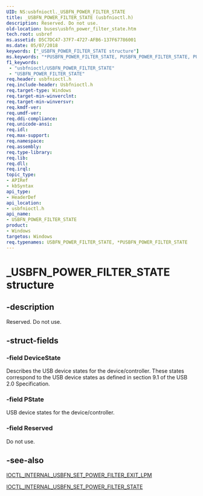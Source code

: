 ```yaml
---
UID: NS:usbfnioctl._USBFN_POWER_FILTER_STATE
title: _USBFN_POWER_FILTER_STATE (usbfnioctl.h)
description: Reserved. Do not use.
old-location: buses\usbfn_power_filter_state.htm
tech.root: usbref
ms.assetid: D5C7DC47-37F7-4727-AFB6-137F67786001
ms.date: 05/07/2018
keywords: ["_USBFN_POWER_FILTER_STATE structure"]
ms.keywords: "*PUSBFN_POWER_FILTER_STATE, PUSBFN_POWER_FILTER_STATE, PUSBFN_POWER_FILTER_STATE structure pointer [Buses], USBFN_POWER_FILTER_STATE, USBFN_POWER_FILTER_STATE structure [Buses], _USBFN_POWER_FILTER_STATE, buses.usbfn_power_filter_state, usbfnioctl/PUSBFN_POWER_FILTER_STATE, usbfnioctl/USBFN_POWER_FILTER_STATE"
f1_keywords:
 - "usbfnioctl/USBFN_POWER_FILTER_STATE"
 - "USBFN_POWER_FILTER_STATE"
req.header: usbfnioctl.h
req.include-header: Usbfnioctl.h
req.target-type: Windows
req.target-min-winverclnt: 
req.target-min-winversvr: 
req.kmdf-ver: 
req.umdf-ver: 
req.ddi-compliance: 
req.unicode-ansi: 
req.idl: 
req.max-support: 
req.namespace: 
req.assembly: 
req.type-library: 
req.lib: 
req.dll: 
req.irql: 
topic_type:
- APIRef
- kbSyntax
api_type:
- HeaderDef
api_location:
- usbfnioctl.h
api_name:
- USBFN_POWER_FILTER_STATE
product:
- Windows
targetos: Windows
req.typenames: USBFN_POWER_FILTER_STATE, *PUSBFN_POWER_FILTER_STATE
---
```


# _USBFN_POWER_FILTER_STATE structure


## -description


Reserved. Do not use.


## -struct-fields




### -field DeviceState

Describes the USB device states for the device/controller.  These states correspond to the USB device states as defined in section 9.1 of the USB 2.0 Specification.


### -field PState

USB device states for the device/controller.


### -field Reserved

Do not use. 


## -see-also




<a href="https://docs.microsoft.com/windows-hardware/drivers/ddi/usbfnioctl/ni-usbfnioctl-ioctl_internal_usbfn_set_power_filter_exit_lpm">IOCTL_INTERNAL_USBFN_SET_POWER_FILTER_EXIT_LPM</a>



<a href="https://docs.microsoft.com/windows-hardware/drivers/ddi/usbfnioctl/ni-usbfnioctl-ioctl_internal_usbfn_set_power_filter_state">IOCTL_INTERNAL_USBFN_SET_POWER_FILTER_STATE</a>
 

 

